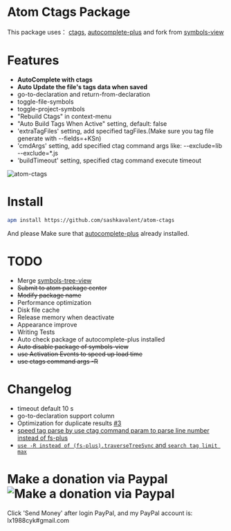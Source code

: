 # Atom Ctags Package


This package uses：
[ctags](http://ctags.sourceforge.net),
[autocomplete-plus](https://github.com/atom/autocomplete-plus)
and fork from [symbols-view](https://github.com/atom/symbols-view)

# Features
* **AutoComplete with ctags**
* **Auto Update the file's tags data when saved**
* go-to-declaration and return-from-declaration
* toggle-file-symbols
* toggle-project-symbols
* "Rebuild Ctags" in context-menu
* "Auto Build Tags When Active" setting, default: false
* 'extraTagFiles' setting, add specified tagFiles.(Make sure you tag file generate with --fields=+KSn)
* 'cmdArgs' setting, add specified ctag command args like: --exclude=lib --exclude=*.js
* 'buildTimeout' setting, specified ctag command execute timeout

![atom-ctags](https://cloud.githubusercontent.com/assets/704762/3483867/e0bac2ee-0397-11e4-89c1-70689f6b8ff3.gif)

# Install
```bash
apm install https://github.com/sashkavalent/atom-ctags
```

And please Make sure that [autocomplete-plus](https://github.com/saschagehlich/autocomplete-plus) already installed.

# TODO
* Merge [symbols-tree-view](https://atom.io/packages/symbols-tree-view)
* ~~Submit to atom package center~~
* ~~Modify package name~~
* Performance optimization
* Disk file cache
* Release memory when deactivate
* Appearance improve
* Writing Tests
* Auto check package of autocomplete-plus installed
* ~~Auto disable package of symbols-view~~
* ~~use Activation Events to speed up load time~~
* ~~use ctags command args -R~~


# Changelog
* timeout default 10 s
* go-to-declaration support column
* Optimization for duplicate results [#3](https://github.com/yongkangchen/atom-ctags/issues/3)
* [speed tag parse by use ctag command param to parse line number instead of fs-plus](https://github.com/yongkangchen/atom-ctags/commit/784160320309212d0acf865092133ba55980c605)
* [`use -R instead of (fs-plus).traverseTreeSync` and `search tag limit max`](https://github.com/yongkangchen/atom-ctags/commit/4e4df478c2a00b83143e1887a8b6fd6c5067ce95)

# Make a donation via Paypal ![Make a donation via Paypal](https://www.paypalobjects.com/en_US/i/btn/btn_donate_SM.gif)
Click 'Send Money' after login PayPal, and my PayPal account is: lx1988cyk#gmail.com
